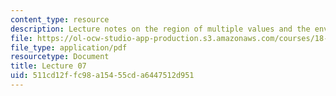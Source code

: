 ```yaml
---
content_type: resource
description: Lecture notes on the region of multiple values and the envelope of characteristics.
file: https://ol-ocw-studio-app-production.s3.amazonaws.com/courses/18-306-advanced-partial-differential-equations-with-applications-fall-2009/511cd12ffc98a15455cda6447512d951_MIT18_306f09_lec07.pdf
file_type: application/pdf
resourcetype: Document
title: Lecture 07
uid: 511cd12f-fc98-a154-55cd-a6447512d951
---
```

